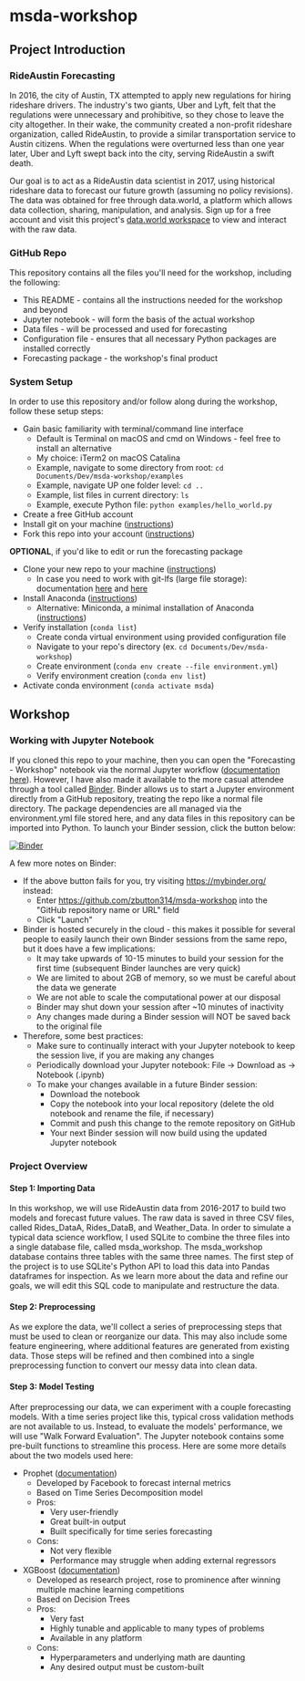 # msda-workshop

## Project Introduction

### RideAustin Forecasting
In 2016, the city of Austin, TX attempted to apply new regulations for hiring rideshare drivers. The industry's two giants, Uber and Lyft, felt that the regulations were unnecessary and prohibitive, so they chose to leave the city altogether. In their wake, the community created a non-profit rideshare organization, called RideAustin, to provide a similar transportation service to Austin citizens. When the regulations were overturned less than one year later, Uber and Lyft swept back into the city, serving RideAustin a swift death.

Our goal is to act as a RideAustin data scientist in 2017, using historical rideshare data to forecast our future growth (assuming no policy revisions).  The data was obtained for free through data.world, a platform which allows data collection, sharing, manipulation, and analysis.  Sign up for a free account and visit this project's [data.world workspace](https://data.world/zbutton/msda-workshop-rideaustin "RideAustin Data") to view and interact with the raw data.

### GitHub Repo
This repository contains all the files you'll need for the workshop, including the following:
* This README - contains all the instructions needed for the workshop and beyond
* Jupyter notebook - will form the basis of the actual workshop
* Data files - will be processed and used for forecasting
* Configuration file - ensures that all necessary Python packages are installed correctly
* Forecasting package - the workshop's final product

### System Setup
In order to use this repository and/or follow along during the workshop, follow these setup steps:
* Gain basic familiarity with terminal/command line interface
  * Default is Terminal on macOS and cmd on Windows - feel free to install an alternative
   * My choice: iTerm2 on macOS Catalina
  * Example, navigate to some directory from root: `cd Documents/Dev/msda-workshop/examples`
  * Example, navigate UP one folder level: `cd ..`
  * Example, list files in current directory: `ls`
  * Example, execute Python file: `python examples/hello_world.py`
* Create a free GitHub account
* Install git on your machine ([instructions](https://git-scm.com/book/en/v2/Getting-Started-Installing-Git))
* Fork this repo into your account ([instructions](https://docs.github.com/en/free-pro-team@latest/github/getting-started-with-github/fork-a-repo))

**OPTIONAL**, if you'd like to edit or run the forecasting package
* Clone your new repo to your machine ([instructions](https://docs.github.com/en/free-pro-team@latest/github/creating-cloning-and-archiving-repositories/cloning-a-repository))
  * In case you need to work with git-lfs (large file storage): documentation [here](https://git-lfs.github.com/) and [here](https://medium.com/@pavanskipo/how-to-use-git-lfs-large-file-storage-to-push-large-files-to-github-41c8db1e2d65)
* Install Anaconda ([instructions](https://docs.anaconda.com/anaconda/install/))
  * Alternative: Miniconda, a minimal installation of Anaconda ([instructions](https://docs.conda.io/en/latest/miniconda.html))
* Verify installation (`conda list`)
  * Create conda virtual environment using provided configuration file
  * Navigate to your repo's directory (ex. `cd Documents/Dev/msda-workshop`)
  * Create environment (`conda env create --file environment.yml`)
  * Verify environment creation (`conda env list`)
* Activate conda environment (`conda activate msda`)


## Workshop

### Working with Jupyter Notebook
If you cloned this repo to your machine, then you can open the "Forecasting - Workshop" notebook via the normal Jupyter workflow ([documentation here](https://jupyter.org/install)).  However, I have also made it available to the more casual attendee through a tool called [Binder](https://mybinder.readthedocs.io/en/latest/index.html).  Binder allows us to start a Jupyter environment directly from a GitHub repository, treating the repo like a normal file directory.  The package dependencies are all managed via the environment.yml file stored here, and any data files in this repository can be imported into Python.  To launch your Binder session, click the button below:

[![Binder](https://mybinder.org/badge_logo.svg)](https://mybinder.org/v2/gh/zbutton314/msda-workshop/master)

A few more notes on Binder:
* If the above button fails for you, try visiting https://mybinder.org/ instead:
  * Enter https://github.com/zbutton314/msda-workshop into the "GitHub repository name or URL" field
  * Click "Launch"
* Binder is hosted securely in the cloud - this makes it possible for several people to easily launch their own Binder sessions from the same repo, but it does have a few implications:
  * It may take upwards of 10-15 minutes to build your session for the first time (subsequent Binder launches are very quick)
  * We are limited to about 2GB of memory, so we must be careful about the data we generate
  * We are not able to scale the computational power at our disposal
  * Binder may shut down your session after ~10 minutes of inactivity
  * Any changes made during a Binder session will NOT be saved back to the original file
* Therefore, some best practices:
  * Make sure to continually interact with your Jupyter notebook to keep the session live, if you are making any changes
  * Periodically download your Jupyter notebook: File -> Download as -> Notebook (.ipynb)
  * To make your changes available in a future Binder session:
    * Download the notebook
    * Copy the notebook into your local repository (delete the old notebook and rename the file, if necessary)
    * Commit and push this change to the remote repository on GitHub
    * Your next Binder session will now build using the updated Jupyter notebook

### Project Overview

#### Step 1: Importing Data
In this workshop, we will use RideAustin data from 2016-2017 to build two models and forecast future values.  The raw data is saved in three CSV files, called Rides_DataA, Rides_DataB, and Weather_Data.  In order to simulate a typical data science workflow, I used SQLite to combine the three files into a single database file, called msda_workshop.  The msda_workshop database contains three tables with the same three names.  The first step of the project is to use SQLite's Python API to load this data into Pandas dataframes for inspection.  As we learn more about the data and refine our goals, we will edit this SQL code to manipulate and restructure the data.

#### Step 2: Preprocessing
As we explore the data, we'll collect a series of preprocessing steps that must be used to clean or reorganize our data.  This may also include some feature engineering, where additional features are generated from existing data.  Those steps will be refined and then combined into a single preprocessing function to convert our messy data into clean data.

#### Step 3: Model Testing
After preprocessing our data, we can experiment with a couple forecasting models.  With a time series project like this, typical cross validation methods are not available to us.  Instead, to evaluate the models' performance, we will use "Walk Forward Evaluation".  The Jupyter notebook contains some pre-built functions to streamline this process.  Here are some more details about the two models used here:
* Prophet ([documentation](https://facebook.github.io/prophet/))
  * Developed by Facebook to forecast internal metrics
  * Based on Time Series Decomposition model
  * Pros:
    * Very user-friendly
    * Great built-in output
    * Built specifically for time series forecasting
  * Cons:
    * Not very flexible
    * Performance may struggle when adding external regressors
* XGBoost ([documentation](https://xgboost.readthedocs.io/en/latest/))
  * Developed as research project, rose to prominence after winning multiple machine learning competitions
  * Based on Decision Trees
  * Pros:
    * Very fast
    * Highly tunable and applicable to many types of problems
    * Available in any platform
  * Cons:
    * Hyperparameters and underlying math are daunting
    * Any desired output must be custom-built







